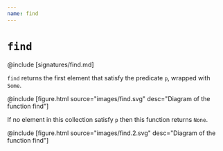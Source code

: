 ```yaml
---
name: find
---
```


# `find`

@include [signatures/find.md]

`find` returns the first element that satisfy the predicate `p`, wrapped with `Some`.

@include [figure.html source="images/find.svg" desc="Diagram of the function find"]

If no element in this collection satisfy `p` then this function returns `None`.

@include [figure.html source="images/find.2.svg" desc="Diagram of the function find"]

